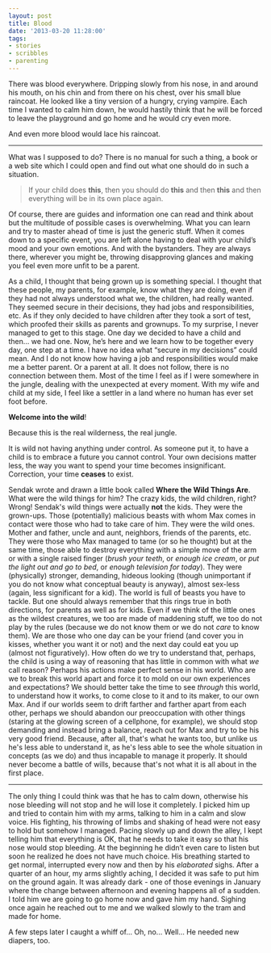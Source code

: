 ```yaml
---
layout: post
title: Blood
date: '2013-03-20 11:28:00'
tags:
- stories
- scribbles
- parenting
---
```



There was blood everywhere. Dripping slowly from his nose, in and around his mouth, on his chin and from there on his chest, over his small blue raincoat. He looked like a tiny version of a hungry, crying vampire. Each time I wanted to calm him down, he would hastily think that he will be forced to leave the playground and go home and he would cry even more. 

And even more blood would lace his raincoat. 

---

What was I supposed to do? There is no manual for such a thing, a book or a web site which I could open and find out what one should do in such a situation. 
>If your child does **this**, then you should do **this** and then **this** and then everything will be in its own place again. 

Of course, there are guides and information one can read and think about but the multitude of possible cases is overwhelming. What you can learn and try to master ahead of time is just the generic stuff. When it comes down to a specific event, you are left alone having to deal with your child’s mood and your own emotions. 
And with the bystanders. They are always there, wherever you might be, throwing disapproving glances and making you feel even more unfit to be a parent. 

As a child, I thought that being grown up is something special. I thought that these people, my parents, for example, know what they are doing, even if they had not always understood what we, the children, had really wanted. They seemed secure in their decisions, they had jobs and responsibilities, etc. As if they only decided to have children after they took a sort of test, which proofed their skills as parents and grownups. To my surprise, I never managed to get to this stage. One day we decided to have a child and then… we had one. Now, he’s here and we learn how to be together every day, one step at a time. 
I have no idea what “secure in my decisions” could mean. And I do not know how having a job and responsibilities would make me a better parent. Or a parent at all. It does not follow, there is no connection between them. Most of the time I feel as if I were somewhere in the jungle, dealing with the unexpected at every moment. With my wife and child at my side, I feel like a settler in a land where no human has ever set foot before. 

**Welcome into the wild**! 

Because this is the real wilderness, the real jungle. 

It is wild not having anything under control. As someone put it, to have a child is to embrace a future you cannot control. Your own decisions matter less, the way you want to spend your time becomes insignificant. Correction, your time **ceases** to exist. 

Sendak wrote and drawn a little book called **Where the Wild Things Are**. What were the wild things for him? The crazy kids, the wild children, right? 
Wrong! 
Sendak's wild things were actually **not** the kids. They were the grown-ups. Those (potentially) malicious beasts with whom Max comes in contact were those who had to take care of him. They were the wild ones. Mother and father, uncle and aunt, neighbors, friends of the parents, etc. They were those who Max managed to tame (or so he thought) but at the same time, those able to destroy everything with a simple move of the arm or with a single raised finger (*brush your teeth*, or *enough ice cream*, or *put the light out and go to bed*, or *enough television for today*). They were (physically) stronger, demanding, hideous looking (though unimportant if you do not know what conceptual beauty is anyway), almost sex-less (again, less significant for a kid). 
The world is full of beasts you have to tackle. But one should always remember that this rings true in both directions, for parents as well as for kids. Even if we think of the little ones as the wildest creatures, we too are made of maddening stuff, we too do not play by the rules (because we do not know them or we do not *care* to know them). We are those who one day can be your friend (and cover you in kisses, whether you want it or not) and the next day could eat you up (almost not figuratively). 
How often do we try to understand that, perhaps, the child is using a way of reasoning that has little in common with what *we* call reason? Perhaps his actions make perfect sense in his world. Who are we to break this world apart and force it to mold on our own experiences and expectations? 
We should better take the time to see *through* this world, to understand how it works, to come close to it and to its maker, to our own Max. And if our worlds seem to drift farther and farther apart from each other, perhaps we should abandon our preoccupation with other things (staring at the glowing screen of a cellphone, for example), we should stop demanding and instead bring a balance, reach out for Max and try to be his very good friend. Because, after all, that's what he wants too, but unlike us he's less able to understand it, as he's less able to see the whole situation in concepts (as we do) and thus incapable to manage it properly. It should never become a battle of wills, because that's not what it is all about in the first place. 

---

The only thing I could think was that he has to calm down, otherwise his nose bleeding will not stop and he will lose it completely. I picked him up and tried to contain him with my arms, talking to him in a calm and slow voice. His fighting, his throwing of limbs and shaking of head were not easy to hold but somehow I managed. Pacing slowly up and down the alley, I kept telling him that everything is OK, that he needs to take it easy so that his nose would stop bleeding. At the beginning he didn’t even care to listen but soon he realized he does not have much choice. His breathing started to get normal, interrupted every now and then by his *elaborated* sighs. After a quarter of an hour, my arms slightly aching, I decided it was safe to put him on the ground again. It was already dark - one of those evenings in January where the change between afternoon and evening happens all of a sudden. I told him we are going to go home now and gave him my hand. 
Sighing once again he reached out to me and we walked slowly to the tram and made for home. 

A few steps later I caught a whiff of... Oh, no... Well... He needed new diapers, too. 